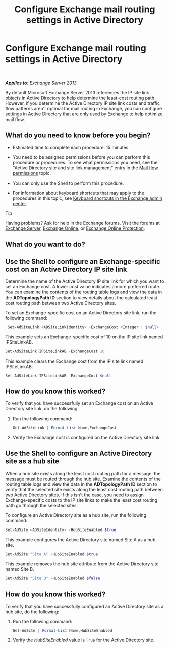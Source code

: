 ﻿---
title: 'Configure Exchange mail routing settings in Active Directory'
TOCTitle: Configure Exchange mail routing settings in Active Directory
ms:assetid: d01f8545-c201-4a96-be39-ed4c7008afcf
ms:mtpsurl: https://technet.microsoft.com/en-us/library/JJ674705(v=EXCHG.150)
ms:contentKeyID: 49351085
ms.date: 12/09/2016
mtps_version: v=EXCHG.150
---

# Configure Exchange mail routing settings in Active Directory

 

_**Applies to:** Exchange Server 2013_


By default Microsoft Exchange Server 2013 references the IP site link objects in Active Directory to help determine the least-cost routing path. However, if you determine the Active Directory IP site link costs and traffic flow patterns aren't optimal for mail routing in Exchange, you can configure settings in Active Directory that are only used by Exchange to help optimize mail flow.

## What do you need to know before you begin?

  - Estimated time to complete each procedure: 15 minutes

  - You need to be assigned permissions before you can perform this procedure or procedures. To see what permissions you need, see the "Active Directory site and site link management" entry in the [Mail flow permissions](mail-flow-permissions-exchange-2013-help.md) topic.

  - You can only use the Shell to perform this procedure.

  - For information about keyboard shortcuts that may apply to the procedures in this topic, see [Keyboard shortcuts in the Exchange admin center](keyboard-shortcuts-in-the-exchange-admin-center-2013-help.md).


> [!TIP]
> Having problems? Ask for help in the Exchange forums. Visit the forums at <A href="https://go.microsoft.com/fwlink/p/?linkid=60612">Exchange Server</A>, <A href="https://go.microsoft.com/fwlink/p/?linkid=267542">Exchange Online</A>, or <A href="https://go.microsoft.com/fwlink/p/?linkid=285351">Exchange Online Protection</A>.



## What do you want to do?

## Use the Shell to configure an Exchange-specific cost on an Active Directory IP site link

Determine the name of the Active Directory IP site link for which you want to set an Exchange cost. A lower cost value indicates a more preferred route. You can examine the contents of the routing table logs and view the data in the **ADTopologyPath ID** section to view details about the calculated least cost routing path between two Active Directory sites.

To set an Exchange-specific cost on an Active Directory site link, run the following command:

```powershell
 Set-AdSiteLink <ADSiteLinkIdentity> -ExchangeCost <Integer | $null>
```

This example sets an Exchange-specific cost of 10 on the IP site link named IPSiteLinkAB.

```powershell
Set-AdSiteLink IPSiteLinkAB -ExchangeCost 10
```

This example clears the Exchange cost from the IP site link named IPSiteLinkAB.

```powershell
Set-AdSiteLink IPSiteLinkAB -ExchangeCost $null
```

## How do you know this worked?

To verify that you have successfully set an Exchange cost on an Active Directory site link, do the following:

1.  Run the following command:
    
    ```powershell
    Get-AdSiteLink | Format-List Name,ExchangeCost
    ```

2.  Verify the Exchange cost is configured on the Active Directory site link.

## Use the Shell to configure an Active Directory site as a hub site

When a hub site exists along the least cost routing path for a message, the message must be routed through the hub site. Examine the contents of the routing table logs and view the data in the **ADTopologyPath ID** section to verify that the selected site exists along the least cost routing path between two Active Directory sites. If this isn't the case, you need to assign Exchange-specific costs to the IP site links to make the least cost routing path go through the selected sites.

To configure an Active Directory site as a hub site, run the following command:

```powershell
Set-AdSite <ADSiteIdentity> -HubSiteEnabled $true
```

This example configures the Active Directory site named Site A as a hub site.

```powershell
Set-AdSite "Site A" -HubSiteEnabled $true
```

This example removes the hub site attribute from the Active Directory site named Site B.

```powershell
Set-AdSite "Site B" -HubSiteEnabled $false
```

## How do you know this worked?

To verify that you have successfully configured an Active Directory site as a hub site, do the following:

1.  Run the following command:
    
    ```powershell
    Get-AdSite | Format-List Name,HubSiteEnabled
    ```

2.  Verify the *HubSiteEnabled* value is `True` for the Active Directory site.

